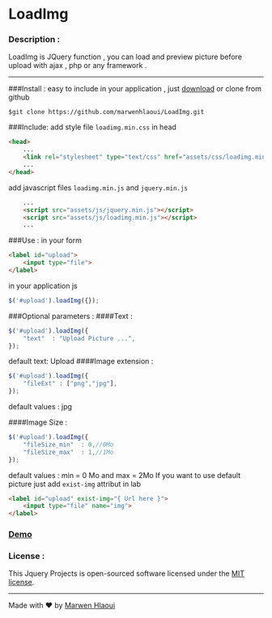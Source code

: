 
# LoadImg

### Description : 
LoadImg is JQuery function , you can load and preview picture before upload with ajax , php or any framework .


----------


###Install : 
easy to include in your application , just [download](https://github.com/marwenhlaoui/LoadImg/archive/master.zip) or clone from github

```git
$git clone https://github.com/marwenhlaoui/LoadImg.git 
```
###Include:
add style file `loadimg.min.css` in head
```html
<head>
	...
	<link rel="stylesheet" type="text/css" href="assets/css/loadimg.min.css">
	...
</head>
```


add javascript  files `loadimg.min.js`  and `jquery.min.js`
```html
	...
	<script src="assets/js/jquery.min.js"></script>
	<script src="assets/js/loadimg.min.js"></script>
	...
```
###Use : 
in your form
```html
<label id="upload">
	<input type="file">
</label>
```

in your application js 
```js
$('#upload').loadImg({});
```
###Optional parameters : 
####Text : 
```js
$('#upload').loadImg({
	"text"	: "Upload Picture ...",
});
```
default text: Upload
####Image extension : 
```js
$('#upload').loadImg({
	"fileExt" : ["png","jpg"],
});
```
default values : jpg

####Image Size : 
```js
$('#upload').loadImg({
	"fileSize_min"	: 0,//0Mo
	"fileSize_max"	: 1,//1Mo
});
```
default values : min = 0 Mo and max = 2Mo
If you want to use default picture just add `exist-img` attribut in lab 

```html
<label id="upload" exist-img="{ Url here }">
	<input type="file" name="img"> 
</label>
```

### [Demo](http://app.loadimg.marwenhlaoui.me/)

### License :

This Jquery Projects is open-sourced software licensed under the [MIT license](http://opensource.org/licenses/MIT).


----------
Made with &#9829; by [Marwen Hlaoui](http://marwenhlaoui.me)
